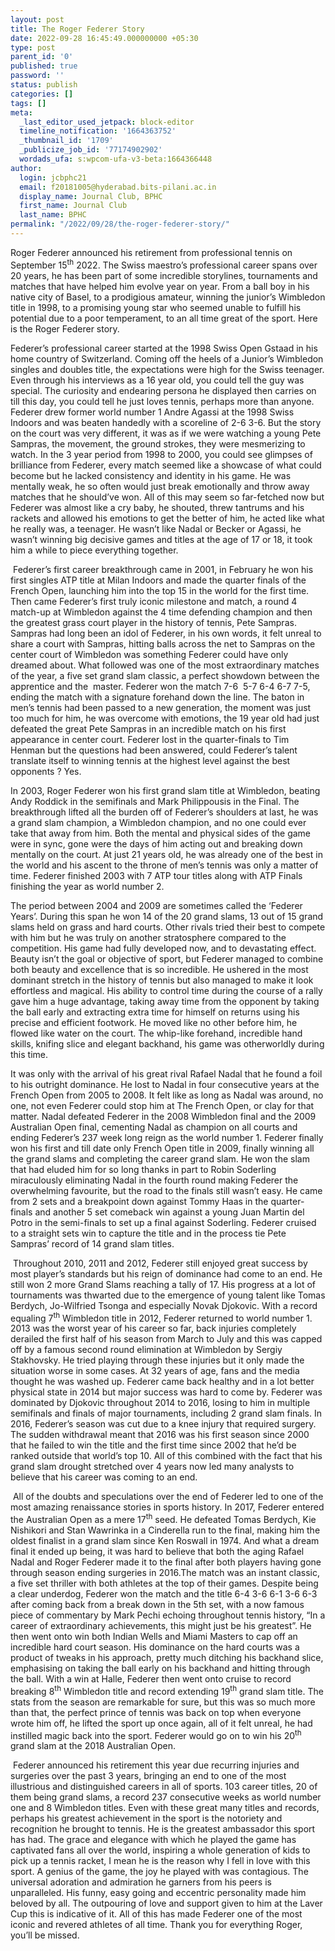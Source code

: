 ```yaml
---
layout: post
title: The Roger Federer Story
date: 2022-09-28 16:45:49.000000000 +05:30
type: post
parent_id: '0'
published: true
password: ''
status: publish
categories: []
tags: []
meta:
  _last_editor_used_jetpack: block-editor
  timeline_notification: '1664363752'
  _thumbnail_id: '1709'
  _publicize_job_id: '77174902902'
  wordads_ufa: s:wpcom-ufa-v3-beta:1664366448
author:
  login: jcbphc21
  email: f20181005@hyderabad.bits-pilani.ac.in
  display_name: Journal Club, BPHC
  first_name: Journal Club
  last_name: BPHC
permalink: "/2022/09/28/the-roger-federer-story/"
---
```

<p><!-- wp:paragraph --></p>
<p>Roger Federer announced his retirement from professional tennis on September 15<sup>th</sup> 2022. The Swiss maestro’s professional career spans over 20 years, he has been part of some incredible storylines, tournaments and matches that have helped him evolve year on year. From a ball boy in his native city of Basel, to a prodigious amateur, winning the junior’s Wimbledon title in 1998, to a promising young star who seemed unable to fulfill his potential due to a poor temperament, to an all time great of the sport. Here is the Roger Federer story.</p>
<p><!-- /wp:paragraph --></p>
<p><!-- wp:paragraph --></p>
<p>Federer’s professional career started at the 1998 Swiss Open Gstaad in his home country of Switzerland. Coming off the heels of a Junior’s Wimbledon singles and doubles title, the expectations were high for the Swiss teenager. Even through his interviews as a 16 year old, you could tell the guy was special. The curiosity and endearing persona he displayed then carries on till this day, you could tell he just loves tennis, perhaps more than anyone. Federer drew former world number 1 Andre Agassi at the 1998 Swiss Indoors and was beaten handedly with a scoreline of 2-6 3-6. But the story on the court was very different, it was as if we were watching a young Pete Sampras, the movement, the ground strokes, they were mesmerizing to watch. In the 3 year period from 1998 to 2000, you could see glimpses of brilliance from Federer, every match seemed like a showcase of what could become but he lacked consistency and identity in his game. He was mentally weak, he so often would just break emotionally and throw away matches that he should’ve won. All of this may seem so far-fetched now but Federer was almost like a cry baby, he shouted, threw tantrums and his rackets and allowed his emotions to get the better of him, he acted like what he really was, a teenager. He wasn’t like Nadal or Becker or Agassi, he wasn’t winning big decisive games and titles at the age of 17 or 18, it took him a while to piece everything together.</p>
<p><!-- /wp:paragraph --></p>
<p><!-- wp:paragraph --></p>
<p>&nbsp;Federer’s first career breakthrough came in 2001, in February he won his first singles ATP title at Milan Indoors and made the quarter finals of the French Open, launching him into the top 15 in the world for the first time. Then came Federer’s first truly iconic milestone and match, a round 4 match-up at Wimbledon against the 4 time defending champion and then the greatest grass court player in the history of tennis, Pete Sampras. Sampras had long been an idol of Federer, in his own words, it felt unreal to share a court with Sampras, hitting balls across the net to Sampras on the center court of Wimbledon was something Federer could have only dreamed about. What followed was one of the most extraordinary matches of the year, a five set grand slam classic, a perfect showdown between the apprentice and the&nbsp; master. Federer won the match 7-6&nbsp; 5-7 6-4 6-7 7-5, ending the match with a signature forehand down the line. The baton in men’s tennis had been passed to a new generation, the moment was just too much for him, he was overcome with emotions, the 19 year old had just defeated the great Pete Sampras in an incredible match on his first appearance in center court. Federer lost in the quarter-finals to Tim Henman but the questions had been answered, could Federer’s talent translate itself to winning tennis at the highest level against the best opponents ? Yes.</p>
<p><!-- /wp:paragraph --></p>
<p><!-- wp:paragraph --></p>
<p>In 2003, Roger Federer won his first grand slam title at Wimbledon, beating Andy Roddick in the semifinals and Mark Philippousis in the Final. The breakthrough lifted all the burden off of Federer’s shoulders at last, he was a grand slam champion, a Wimbledon champion, and no one could ever take that away from him. Both the mental and physical sides of the game were in sync, gone were the days of him acting out and breaking down mentally on the court. At just 21 years old, he was already one of the best in the world and his ascent to the throne of men’s tennis was only a matter of time. Federer finished 2003 with 7 ATP tour titles along with ATP Finals finishing the year as world number 2.</p>
<p><!-- /wp:paragraph --></p>
<p><!-- wp:paragraph --></p>
<p>The period between 2004 and 2009 are sometimes called the ‘Federer Years’. During this span he won 14 of the 20 grand slams, 13 out of 15 grand slams held on grass and hard courts. Other rivals tried their best to compete with him but he was truly on another stratosphere compared to the competition. His game had fully developed now, and to devastating effect. Beauty isn’t the goal or objective of sport, but Federer managed to combine both beauty and excellence that is so incredible. He ushered in the most dominant stretch in the history of tennis but also managed to make it look effortless and magical. His ability to control time during the course of a rally gave him a huge advantage, taking away time from the opponent by taking the ball early and extracting extra time for himself on returns using his precise and efficient footwork. He moved like no other before him, he flowed like water on the court. The whip-like forehand, incredible hand skills, knifing slice and elegant backhand, his game was otherworldly during this time.</p>
<p><!-- /wp:paragraph --></p>
<p><!-- wp:paragraph --></p>
<p>It was only with the arrival of his great rival Rafael Nadal that he found a foil to his outright dominance. He lost to Nadal in four consecutive years at the French Open from 2005 to 2008. It felt like as long as Nadal was around, no one, not even Federer could stop him at The French Open, or clay for that matter. Nadal defeated Federer in the 2008 Wimbledon final and the 2009 Australian Open final, cementing Nadal as champion on all courts and ending Federer’s 237 week long reign as the world number 1. Federer finally won his first and till date only French Open title in 2009, finally winning all the grand slams and completing the career grand slam. He won the slam that had eluded him for so long thanks in part to Robin Soderling miraculously eliminating Nadal in the fourth round making Federer the overwhelming favourite, but the road to the finals still wasn’t easy. He came from 2 sets and a breakpoint down against Tommy Haas in the quarter-finals and another 5 set comeback win against a young Juan Martin del Potro in the semi-finals to set up a final against Soderling. Federer cruised to a straight sets win to capture the title and in the process tie Pete Sampras’ record of 14 grand slam titles.</p>
<p><!-- /wp:paragraph --></p>
<p><!-- wp:paragraph --></p>
<p>&nbsp;Throughout 2010, 2011 and 2012, Federer still enjoyed great success by most player’s standards but his reign of dominance had come to an end. He still won 2 more Grand Slams reaching a tally of 17. His progress at a lot of tournaments was thwarted due to the emergence of young talent like Tomas Berdych, Jo-Wilfried Tsonga and especially Novak Djokovic. With a record equaling 7<sup>th</sup> Wimbledon title in 2012, Federer returned to world number 1. 2013 was the worst year of his career so far, back injuries completely derailed the first half of his season from March to July and this was capped off by a famous second round elimination at Wimbledon by Sergiy Stakhovsky. He tried playing through these injuries but it only made the situation worse in some cases. At 32 years of age, fans and the media thought he was washed up. Federer came back healthy and in a lot better physical state in 2014 but major success was hard to come by. Federer was dominated by Djokovic throughout 2014 to 2016, losing to him in multiple semifinals and finals of major tournaments, including 2 grand slam finals. In 2016, Federer’s season was cut due to a knee injury that required surgery. The sudden withdrawal meant that 2016 was his first season since 2000 that he failed to win the title and the first time since 2002 that he’d be ranked outside that world’s top 10. All of this combined with the fact that his grand slam drought stretched over 4 years now led many analysts to believe that his career was coming to an end.</p>
<p><!-- /wp:paragraph --></p>
<p><!-- wp:paragraph --></p>
<p>&nbsp;All of the doubts and speculations over the end of Federer led to one of the most amazing renaissance stories in sports history. In 2017, Federer entered the Australian Open as a mere 17<sup>th</sup> seed. He defeated Tomas Berdych, Kie Nishikori and Stan Wawrinka in a Cinderella run to the final, making him the oldest finalist in a grand slam since Ken Roswall in 1974. And what a dream final it ended up being, it was hard to believe that both the aging Rafael Nadal and Roger Federer made it to the final after both players having gone through season ending surgeries in 2016.The match was an instant classic, a five set thriller with both athletes at the top of their games. Despite being a clear underdog, Federer won the match and the title 6-4 3-6 6-1 3-6 6-3 after coming back from a break down in the 5th set, with a now famous piece of commentary by Mark Pechi echoing throughout tennis history, “In a career of extraordinary achievements, this might just be his greatest”. He then went onto win both Indian Wells and Miami Masters to cap off an incredible hard court season. His dominance on the hard courts was a product of tweaks in his approach, pretty much ditching his backhand slice, emphasising on taking the ball early on his backhand and hitting through the ball. With a win at Halle, Federer then went onto cruise to record breaking 8<sup>th</sup> Wimbledon title and record extending 19<sup>th</sup> grand slam title. The stats from the season are remarkable for sure, but this was so much more than that, the perfect prince of tennis was back on top when everyone wrote him off, he lifted the sport up once again, all of it felt unreal, he had instilled magic back into the sport. Federer would go on to win his 20<sup>th</sup> grand slam at the 2018 Australian Open.</p>
<p><!-- /wp:paragraph --></p>
<p><!-- wp:paragraph --></p>
<p>&nbsp;Federer announced his retirement this year due recurring injuries and surgeries over the past 3 years, bringing an end to one of the most illustrious and distinguished careers in all of sports. 103 career titles, 20 of them being grand slams, a record 237 consecutive weeks as world number one and 8 Wimbledon titles. Even with these great many titles and records, perhaps his greatest achievement in the sport is the notoriety and recognition he brought to tennis. He is the greatest ambassador this sport has had. The grace and elegance with which he played the game has captivated fans all over the world, inspiring a whole generation of kids to pick up a tennis racket, I mean he is the reason why I fell in love with this sport. A genius of the game, the joy he played with was contagious. The universal adoration and admiration he garners from his peers is unparalleled. His funny, easy going and eccentric personality made him beloved by all. The outpouring of love and support given to him at the Laver Cup this is indicative of it. All of this has made Federer one of the most iconic and revered athletes of all time. Thank you for everything Roger, you’ll be missed.</p>
<p><!-- /wp:paragraph --></p>
